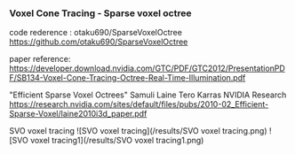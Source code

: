 ###  Voxel Cone Tracing - Sparse voxel octree 

code rederence :
otaku690/SparseVoxelOctree
https://github.com/otaku690/SparseVoxelOctree

paper reference:
https://developer.download.nvidia.com/GTC/PDF/GTC2012/PresentationPDF/SB134-Voxel-Cone-Tracing-Octree-Real-Time-Illumination.pdf

"Efficient Sparse Voxel Octrees"
Samuli Laine Tero Karras
NVIDIA Research
https://research.nvidia.com/sites/default/files/pubs/2010-02_Efficient-Sparse-Voxel/laine2010i3d_paper.pdf


SVO voxel tracing
![SVO voxel tracing](/results/SVO voxel tracing.png)
![SVO voxel tracing1](/results/SVO voxel tracing1.png)




